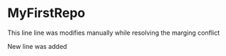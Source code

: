 # MyFirstRepo

This line line was modifies manually while resolving the marging conflict

New line was added